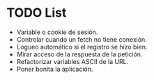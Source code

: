 # TODO List

- Variable o cookie de sesión.
- Controlar cuando un fetch no tiene conexión.
- Logueo automático si el registro se hizo bien.
- Mirar acceso de la respuesta de la petición.
- Refactorizar variables ASCII de la URL.
- Poner bonita la aplicación.